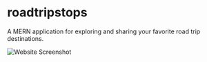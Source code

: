 # roadtripstops
A MERN application for exploring and sharing your favorite road trip destinations.


![Website Screenshot](https://github.com/greeny90/roadtripstops/blob/main/images/RoadTripStopsmain.png)
